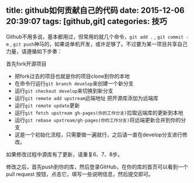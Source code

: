 title: github如何贡献自己的代码
date: 2015-12-06 20:39:07
tags: [github,git]
categories: 技巧
---

Github不用多说，基本都用过，但常用的就几个命令，`git add .` , `git commit -m` , `git push`神马的，如果说单机开发，或许足够了。不过要为某一项目共享自己力量，请遵循如下步奏：

首先fork开源项目

* 把fork过去的项目也就是你的项目clone到你的本地
* 在命令行运行`git branch develop`来创建一个新分支
* 运行`git checkout develop`来切换到新分支
* 运行`git remote add upstream`远端地址 把开源库添加为远端库
* 运行`git remote update`更新
* 运行`git fetch upstream gh-pages(你的工作分支)`拉取远端库的更新到本地
* 运行`git rebase upstream/gh-pages(你的工作分支)`将远端更新合并到你的分支
* 这是一个初始化流程，只需要做一遍就行，之后请一直在develop分支进行修改。

如果修改过程中源库有了更新，请重复6、7、8步。

修改之后，首先push到你的库，然后登录GitHub，在你的库的首页可以看到一个pull request 按钮，点击它，填写一些说明信息，然后提交即可。
